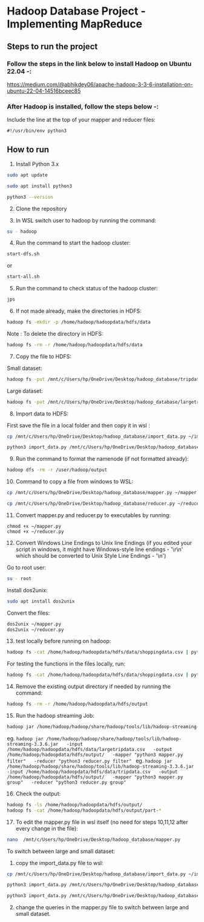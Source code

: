 # Hadoop Database Project - Implementing MapReduce 

## Steps to run the project

### Follow the steps in the link below to install Hadoop on Ubuntu 22.04  -:
https://medium.com/@abhikdey06/apache-hadoop-3-3-6-installation-on-ubuntu-22-04-14516bceec85

### After Hadoop is installed, follow the steps below -:

Include the line at the top of your mapper and reducer files:

```
#!/usr/bin/env python3
```

## How to run

1. Install Python 3.x

```bash
sudo apt update
```

```bash
sudo apt install python3
```

```bash
python3 --version
```

2. Clone the repository

3. In WSL switch user to hadoop by running the command:

```bash
su - hadoop
```

4. Run the command to start the hadoop cluster:

```bash
start-dfs.sh
```
or

```bash
start-all.sh
```

5. Run the command to check status of the hadoop cluster:

```bash
jps
```

6. If not made already, make the directories in HDFS:

```bash
hadoop fs -mkdir -p /home/hadoop/hadoopdata/hdfs/data
```
Note : To delete the directory in HDFS:

```bash
hadoop fs -rm -r /home/hadoop/hadoopdata/hdfs/data
```

7. Copy the file to HDFS:

Small dataset:

```bash
hadoop fs -put /mnt/c/Users/hp/OneDrive/Desktop/hadoop_database/tripdata.csv /home/hadoop/hadoopdata/hdfs/data
```

Large dataset:

```bash
hadoop fs -put /mnt/c/Users/hp/OneDrive/Desktop/hadoop_database/largetripdata.csv /home/hadoop/hadoopdata/hdfs/data
```

8. Import data to HDFS:

First save the file in a local folder and then copy it in wsl : 
```bash
cp /mnt/c/Users/hp/OneDrive/Desktop/hadoop_database/import_data.py ~/import_data.py
```

```bash
python3 import_data.py /mnt/c/Users/hp/OneDrive/Desktop/hadoop_database/largetripdata.csv /mnt/c/Users/hp/OneDrive/Desktop/hadoop_database/headers.csv
```

9. Run the command to format the namenode (if not formatted already):

```bash
hadoop dfs -rm -r /user/hadoop/output
```

10. Command to copy a file from windows to WSL:

```bash
cp /mnt/c/Users/hp/OneDrive/Desktop/hadoop_database/mapper.py ~/mapper.py

```

```bash
cp /mnt/c/Users/hp/OneDrive/Desktop/hadoop_database/reducer.py ~/reducer.py

```

11. Convert mapper.py and reducer.py to executables by running:

```
chmod +x ~/mapper.py
chmod +x ~/reducer.py

```

12. Convert Windows Line Endings to Unix line Endings (if you edited your script in windows, it might have Windows-style line endings - '\r\n' which should be converted to Unix Style Line Endings - '\n')

Go to root user:

```bash
su - root
```

Install dos2unix:

```bash
sudo apt install dos2unix
```

Convert the files:

```bash
dos2unix ~/mapper.py
dos2unix ~/reducer.py
```

13. test locally before running on hadoop:

```bash
hadoop fs -cat /home/hadoop/hadoopdata/hdfs/data/shoppingdata.csv | python3 mapper.py | sort | python3 reducer.py 
```

For testing the functions in the files locally, run:

```bash
hadoop fs -cat /home/hadoop/hadoopdata/hdfs/data/shoppingdata.csv | python3 mapper.py argument_name | sort | python3 reducer.py argument_name
```

14. Remove the existing output directory if needed by running the command:

```bash
hadoop fs -rm -r /home/hadoop/hadoopdata/hdfs/output
```

15. Run the hadoop streaming Job:

```bash
hadoop jar /home/hadoop/hadoop/share/hadoop/tools/lib/hadoop-streaming-3.3.6.jar   -input /home/hadoop/hadoopdata/hdfs/data/   -output /home/hadoop/hadoopdata/hdfs/output/   -mapper "python3 mapper.py argument_name"   -reducer "python3 reducer.py argument_name"
```

eg. ```hadoop jar /home/hadoop/hadoop/share/hadoop/tools/lib/hadoop-streaming-3.3.6.jar   -input /home/hadoop/hadoopdata/hdfs/data/largetripdata.csv   -output /home/hadoop/hadoopdata/hdfs/output/   -mapper "python3 mapper.py filter"   -reducer "python3 reducer.py filter" ```
eg. ```hadoop jar /home/hadoop/hadoop/share/hadoop/tools/lib/hadoop-streaming-3.3.6.jar   -input /home/hadoop/hadoopdata/hdfs/data/tripdata.csv   -output /home/hadoop/hadoopdata/hdfs/output/   -mapper "python3 mapper.py group"   -reducer "python3 reducer.py group"```

16. Check the output:

```bash
hadoop fs -ls /home/hadoop/hadoopdata/hdfs/output/
hadoop fs -cat /home/hadoop/hadoopdata/hdfs/output/part-*
```

17. To edit the mapper.py file in wsl itself (no need for steps 10,11,12 after every change in the file):

```bash
nano  /mnt/c/Users/hp/OneDrive/Desktop/hadoop_database/mapper.py
```


To switch between large and small dataset:

1. copy the import_data.py file to wsl:
```bash
cp /mnt/c/Users/hp/OneDrive/Desktop/hadoop_database/import_data.py ~/import_data.py
```

```bash
python3 import_data.py /mnt/c/Users/hp/OneDrive/Desktop/hadoop_database/largetripdata.csv /mnt/c/Users/hp/OneDrive/Desktop/hadoop_database/headers.csv
```

```bash
python3 import_data.py /mnt/c/Users/hp/OneDrive/Desktop/hadoop_database/tripdata.csv /mnt/c/Users/hp/OneDrive/Desktop/hadoop_database/headers.csv
```

2. change the queries in the mapper.py file to switch between large and small dataset.
